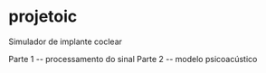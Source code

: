 # projetoic
Simulador de implante coclear

Parte 1 -- processamento do sinal
Parte 2 -- modelo psicoacústico
